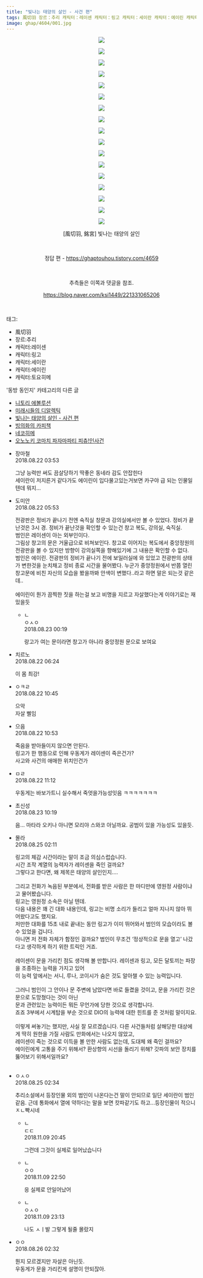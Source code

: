 ```yaml
---
title: "빛나는 태양의 살인 - 사건 편"
tags: 風切羽 장르：추리 캐릭터：레이센 캐릭터：링고 캐릭터：세이란 캐릭터：에이린 캐릭터：토요히메 銘宮 동방_동인지
image: ghap/4604/001.jpg
---
```

<div class="article">
<p style="text-align: center; clear: none; float: none;"><img src="{{ site.nasurl }}/ghap/4604/001.jpg"/></p>
<p style="text-align: center; clear: none; float: none;"><img src="{{ site.nasurl }}/ghap/4604/002.jpg"/></p>
<p style="text-align: center; clear: none; float: none;"><img src="{{ site.nasurl }}/ghap/4604/003.jpg"/></p>
<p style="text-align: center; clear: none; float: none;"><img src="{{ site.nasurl }}/ghap/4604/004.jpg"/></p>
<p style="text-align: center; clear: none; float: none;"><img src="{{ site.nasurl }}/ghap/4604/005.jpg"/></p>
<p style="text-align: center; clear: none; float: none;"><img src="{{ site.nasurl }}/ghap/4604/006.jpg"/></p>
<p style="text-align: center; clear: none; float: none;"><img src="{{ site.nasurl }}/ghap/4604/007.jpg"/></p>
<p style="text-align: center; clear: none; float: none;"><img src="{{ site.nasurl }}/ghap/4604/008.jpg"/></p>
<p style="text-align: center; clear: none; float: none;"><img src="{{ site.nasurl }}/ghap/4604/009.jpg"/></p>
<p style="text-align: center; clear: none; float: none;"><img src="{{ site.nasurl }}/ghap/4604/010.jpg"/></p>
<p style="text-align: center; clear: none; float: none;"><img src="{{ site.nasurl }}/ghap/4604/011.jpg"/></p>
<p style="text-align: center; clear: none; float: none;"><img src="{{ site.nasurl }}/ghap/4604/012.jpg"/></p>
<p style="text-align: center; clear: none; float: none;"><img src="{{ site.nasurl }}/ghap/4604/013.jpg"/></p>
<p style="text-align: center; clear: none; float: none;"><img src="{{ site.nasurl }}/ghap/4604/014.jpg"/></p>
<p style="text-align: center; clear: none; float: none;"><img src="{{ site.nasurl }}/ghap/4604/015.jpg"/></p>
<p style="text-align: center; clear: none; float: none;"><img src="{{ site.nasurl }}/ghap/4604/016.jpg"/></p>
<p style="text-align: center; clear: none; float: none;"><img src="{{ site.nasurl }}/ghap/4604/017.jpg"/></p>
<p style="text-align: center; clear: none; float: none;">[風切羽, 銘宮] 빛나는 태양의 살인</p>
<p style="text-align: center; clear: none; float: none;"><br/></p>
<p style="text-align: center; clear: none; float: none;">정답 편 - <a class="tx-link" href="https://ghaptouhou.tistory.com/4659" target="_blank">https://ghaptouhou.tistory.com/4659</a></p>
<p style="text-align: center; clear: none; float: none;"><br/></p>
<p style="text-align: center; clear: none; float: none;">추측들은 이쪽과 댓글을 참조.</p>
<p style="text-align: center; clear: none; float: none;"><a class="tx-link" href="https://blog.naver.com/ksi1449/221331065206" target="_blank">https://blog.naver.com/ksi1449/221331065206</a></p>
<p><br/></p>
</div><div class="tagTrail">
<p>태그: </p>
<ul>
<li>風切羽</li>
<li>장르:추리</li>
<li>캐릭터:레이센</li>
<li>캐릭터:링고</li>
<li>캐릭터:세이란</li>
<li>캐릭터:에이린</li>
<li>캐릭터:토요히메</li>
</ul>
</div><div class="another">
<p>'동방 동인지' 카테고리의 다른 글</p>
<ul>
<li><a href="/2018-08-23-ghap_4609">니토리 에볼루션</a></li>
<li><a href="/2018-08-22-ghap_4605">미래시들의 디알렉틱</a></li>
<li><a href="/2018-08-22-ghap_4604">빛나는 태양의 살인 - 사건 편</a></li>
<li><a href="/2018-08-21-ghap_4603">빙의화의 카피책</a></li>
<li><a href="/2018-08-21-ghap_4602">네코히메</a></li>
<li><a href="/2018-08-16-ghap_4599">오노노키 코마치 파자마파티 피츄!인사건</a></li>
</ul>
</div><div class="cb_module cb_fluid">
<div class="cb_wrt cb_profile">
<div class="comment">
<ul>
<li class="cb_thumb_off" id="comment15314382">
<div class="cb_comment_area">
<div class="cb_info_area">
<div class="cb_section">
<span class="cb_nick_name">장마철</span>
</div>
<div class="cb_section">
<span class="cb_date">2018.08.22 03:53 </span>
</div>
</div>
<div class="cb_dsc_comment">
<p class="cb_dsc">
											그냥 능력만 써도 끔살당하기 딱좋은 동네라 감도 안잡힌다<br/>
세이란이 저지른거 같다가도 에이린이 입다물고있는거보면 카구야 급 되는 인물일텐데 뭐지...
										</p>
</div>
</div></li>
<li class="cb_thumb_off" id="comment15314434">
<div class="cb_comment_area">
<div class="cb_info_area">
<div class="cb_section">
<span class="cb_nick_name">도미안</span>
</div>
<div class="cb_section">
<span class="cb_date">2018.08.22 05:53 </span>
</div>
</div>
<div class="cb_dsc_comment">
<p class="cb_dsc">
											전광판은 정비가 끝나기 전엔 숙직실 창문과 강의실에서만 볼 수 있었다. 정비가 끝난것은 3시 경. 정비가 끝난것을 확인할 수 있는건 창고 복도, 강의실, 숙직실.<br/>
범인은 레이센이 아는 외부인이다.<br/>
그림상 창고의 문은 거울급으로 비쳐보인다. 창고로 이어지는 복도에서 중앙정원의 전광판을 볼 수 있지만 방향이 강의실쪽을 향해있기에 그 내용은 확인할 수 없다.<br/>
범인은 에이린. 전광판의 정비가 끝나기 전에 보일러실에 와 있었고 전광판의 상태가 변한것을 눈치채고 정비 종료 시간을 물어봤다. 누군가 중앙정원에서 반쯤 열린 창고문에 비친 자신의 모습을 봤을까봐 안색이 변했다..라고 하면 말은 되는것 같은데..<br/>
<br/>
에이린이 뭔가 끔찍한 짓을 하는걸 보고 비명을 지르고 자살했다는게 이야기로는 재밌을듯
										</p>
</div>
<ul>
<li class="cb_thumb_off" id="comment15315085">
<span class="cb_bu_subnode">ㄴ</span>
<div class="cb_comment_area">
<div class="cb_info_area">
<div class="cb_section">
<span class="cb_nick_name">ㅇㅅㅇ</span>
</div>
<div class="cb_section">
<span class="cb_date">2018.08.23 00:19 </span>
</div>
</div>
<div class="cb_dsc_comment">
<p class="cb_dsc">
																랑고가 여는 문이라면 창고가 아니라 중앙정원 문으로 보여요
															</p>
</div>
</div>
</li>
</ul>
</div></li>
<li class="cb_thumb_off" id="comment15314448">
<div class="cb_comment_area">
<div class="cb_info_area">
<div class="cb_section">
<span class="cb_nick_name">치르노</span>
</div>
<div class="cb_section">
<span class="cb_date">2018.08.22 06:24 </span>
</div>
</div>
<div class="cb_dsc_comment">
<p class="cb_dsc">
											이 몸 최강!
										</p>
</div>
</div></li>
<li class="cb_thumb_off" id="comment15314580">
<div class="cb_comment_area">
<div class="cb_info_area">
<div class="cb_section">
<span class="cb_nick_name">ㅇㅋㄹ</span>
</div>
<div class="cb_section">
<span class="cb_date">2018.08.22 10:45 </span>
</div>
</div>
<div class="cb_dsc_comment">
<p class="cb_dsc">
											으악<br/>
자살 삘임
										</p>
</div>
</div></li>
<li class="cb_thumb_off" id="comment15314588">
<div class="cb_comment_area">
<div class="cb_info_area">
<div class="cb_section">
<span class="cb_nick_name">으음</span>
</div>
<div class="cb_section">
<span class="cb_date">2018.08.22 10:53 </span>
</div>
</div>
<div class="cb_dsc_comment">
<p class="cb_dsc">
											죽음을 받아들이지 않으면 안된다.<br/>
링고가 한 행동으로 인해 우동게가 레이센이 죽은건가?<br/>
사고와 사건의 애매한 위치인건가
										</p>
</div>
</div></li>
<li class="cb_thumb_off" id="comment15314612">
<div class="cb_comment_area">
<div class="cb_info_area">
<div class="cb_section">
<span class="cb_nick_name">ㅁㄹ</span>
</div>
<div class="cb_section">
<span class="cb_date">2018.08.22 11:12 </span>
</div>
</div>
<div class="cb_dsc_comment">
<p class="cb_dsc">
											우동게는 바보가트니 실수해서 죽엇을가능성잇음 ㅋㅋㅋㅋㅋㅋㅋ
										</p>
</div>
</div></li>
<li class="cb_thumb_off" id="comment15315397">
<div class="cb_comment_area">
<div class="cb_info_area">
<div class="cb_section">
<span class="cb_nick_name">초신성</span>
</div>
<div class="cb_section">
<span class="cb_date">2018.08.23 10:19 </span>
</div>
</div>
<div class="cb_dsc_comment">
<p class="cb_dsc">
											음... 마타라 오키나 아니면 모리야 스와코 아닐까요. 공범이 있을 가능성도 있을듯.
										</p>
</div>
</div></li>
<li class="cb_thumb_off" id="comment15316891">
<div class="cb_comment_area">
<div class="cb_info_area">
<div class="cb_section">
<span class="cb_nick_name">몰라</span>
</div>
<div class="cb_section">
<span class="cb_date">2018.08.25 02:11 </span>
</div>
</div>
<div class="cb_dsc_comment">
<p class="cb_dsc">
											링고의 체감 시간이라는 말이 조금 의심스럽습니다.<br/>
시간 조작 계열의 능력자가 레이센을 죽인 걸까요?<br/>
그렇다고 한다면, 왜 제목은 태양의 살인인지....<br/>
<br/>
그리고 전화가 녹음된 부분에서, 전화를 받은 사람은 한 마디만에 영원정 사람이냐고 물어봤습니다.<br/>
링고는 영원정 소속은 아닐 텐데.<br/>
다음 내용은 꽤 긴 대화 내용인데, 링고는 비명 소리가 들리고 얼마 지나지 않아 뛰어왔다고도 했지요.<br/>
저만한 대화를 15초 내로 끝내는 동안 링고가 이미 뛰어와서 범인의 모습이라도 볼 수 있었을 겁니다.<br/>
아니면 저 전화 자체가 함정인 걸까요? 범인이 무조건 ‘정상적으로 문을 열고’ 나갔다고 생각하게 하기 위한 트릭인 거죠.<br/>
<br/>
레이센이 문을 가리킨 점도 생각해 볼 만합니다. 레이센과 링고, 모든 달토끼는 파장을 조종하는 능력을 가지고 있어<br/>
이 능력 앞에서는 서니, 루나, 코이시가 숨은 것도 알아챌 수 있는 능력입니다.<br/>
<br/>
그러니 범인이 그 안이나 문 주변에 남았다면 바로 들켰을 것이고, 문을 가리킨 것은 문으로 도망쳤다는 것이 아닌<br/>
문과 관련있는 능력이든 뭐든 무언가에 당한 것으로 생각합니다.<br/>
죠죠 3부에서 시계탑을 부순 것으로 DIO의 능력에 대한 힌트를 준 것처럼 말이지요.<br/>
<br/>
이렇게 써놓기는 했지만, 사실 잘 모르겠습니다. 다른 사건들처럼 살해당한 대상에게 딱히 원한을 가질 사람도 만화에서는 나오지 않았고,<br/>
레이센이 죽는 것으로 이득을 볼 만한 사람도 없는데, 도대체 왜 죽인 걸까요?<br/>
에이린에게 고통을 주기 위해서? 환상향의 시선을 돌리기 위해? 갓파의 보안 장치를 뚫어보기 위해서일까요?<br/>
<br/>
</p>
</div>
</div></li>
<li class="cb_thumb_off" id="comment15316906">
<div class="cb_comment_area">
<div class="cb_info_area">
<div class="cb_section">
<span class="cb_nick_name">ㅇㅅㅇ</span>
</div>
<div class="cb_section">
<span class="cb_date">2018.08.25 02:34 </span>
</div>
</div>
<div class="cb_dsc_comment">
<p class="cb_dsc">
											추리소설에서 등장인물 외의 범인이 나온다는건 말이 안되므로 일단 세이란이 범인같음. 근데 통화에서 열에 약하다는 말을 보면 캇파같기도 하고...등장인물이 적으니 ㅈㄴ빡시네
										</p>
</div>
<ul>
<li class="cb_thumb_off" id="comment15370734">
<span class="cb_bu_subnode">ㄴ</span>
<div class="cb_comment_area">
<div class="cb_info_area">
<div class="cb_section">
<span class="cb_nick_name">ㄷㄷ</span>
</div>
<div class="cb_section">
<span class="cb_date">2018.11.09 20:45 </span>
</div>
</div>
<div class="cb_dsc_comment">
<p class="cb_dsc">
																그런데 그것이 실제로 일어났습니다
															</p>
</div>
</div>
</li>
<li class="cb_thumb_off" id="comment15370830">
<span class="cb_bu_subnode">ㄴ</span>
<div class="cb_comment_area">
<div class="cb_info_area">
<div class="cb_section">
<span class="cb_nick_name">ㅇㅇ</span>
</div>
<div class="cb_section">
<span class="cb_date">2018.11.09 22:50 </span>
</div>
</div>
<div class="cb_dsc_comment">
<p class="cb_dsc">
																응 실제로 안일어났어
															</p>
</div>
</div>
</li>
<li class="cb_thumb_off" id="comment15370844">
<span class="cb_bu_subnode">ㄴ</span>
<div class="cb_comment_area">
<div class="cb_info_area">
<div class="cb_section">
<span class="cb_nick_name">ㅇㅅㅇ</span>
</div>
<div class="cb_section">
<span class="cb_date">2018.11.09 23:13 </span>
</div>
</div>
<div class="cb_dsc_comment">
<p class="cb_dsc">
																나도 ㅅㅣ발 그렇게 될줄 몰랐지
															</p>
</div>
</div>
</li>
</ul>
</div></li>
<li class="cb_thumb_off" id="comment15317608">
<div class="cb_comment_area">
<div class="cb_info_area">
<div class="cb_section">
<span class="cb_nick_name">ㅇㅇ</span>
</div>
<div class="cb_section">
<span class="cb_date">2018.08.26 02:32 </span>
</div>
</div>
<div class="cb_dsc_comment">
<p class="cb_dsc">
											뭔지 모르겠지만 자살은 아닌듯.<br/>
우동게가 문을 가리킨게 설명이 안되잖아.
										</p>
</div>
</div></li>
</ul>
</div>
</div><!-- commentList close -->
</div>